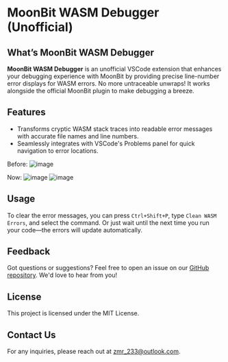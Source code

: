 # MoonBit WASM Debugger (Unofficial)

## What’s MoonBit WASM Debugger

**MoonBit WASM Debugger** is an unofficial VSCode extension that enhances your debugging experience with MoonBit by providing precise line-number error displays for WASM errors. No more untraceable unwraps! It works alongside the official MoonBit plugin to make debugging a breeze.

## Features

- Transforms cryptic WASM stack traces into readable error messages with accurate file names and line numbers.
- Seamlessly integrates with VSCode's Problems panel for quick navigation to error locations.

Before:
![image](https://github.com/user-attachments/assets/37eb4a6c-a991-4564-92d8-2761d1675b4b)

Now:
![image](https://github.com/user-attachments/assets/5ce63b9b-d861-4cb9-aee2-05c0e22b7353)
![image](https://github.com/user-attachments/assets/fc32b347-8538-4f2f-9a8f-24e03e481b9c)


## Usage

To clear the error messages, you can press `Ctrl+Shift+P`, type `Clean WASM Errors`, and select the command. Or just wait until the next time you run your code—the errors will update automatically.

## Feedback

Got questions or suggestions? Feel free to open an issue on our [GitHub repository](https://github.com/zmr-233/MoonBit-WASM-Debugger/issues). We'd love to hear from you!

## License

This project is licensed under the MIT License.

## Contact Us

For any inquiries, please reach out at [zmr_233@outlook.com](mailto:zmr_233@outlook.com).
